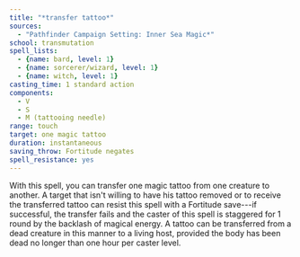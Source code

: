 ```yaml
---
title: "*transfer tattoo*"
sources:
  - "Pathfinder Campaign Setting: Inner Sea Magic*"
school: transmutation
spell_lists:
  - {name: bard, level: 1}
  - {name: sorcerer/wizard, level: 1}
  - {name: witch, level: 1}
casting_time: 1 standard action
components:
  - V
  - S
  - M (tattooing needle)
range: touch
target: one magic tattoo
duration: instantaneous
saving_throw: Fortitude negates
spell_resistance: yes
---
```


With this spell, you can transfer one magic tattoo from one creature to another. A target that isn't willing to have his tattoo removed or to receive the transferred tattoo can resist this spell with a Fortitude save---if successful, the transfer fails and the caster of this spell is staggered for 1 round by the backlash of magical energy. A tattoo can be transferred from a dead creature in this manner to a living host, provided the body has been dead no longer than one hour per caster level.
